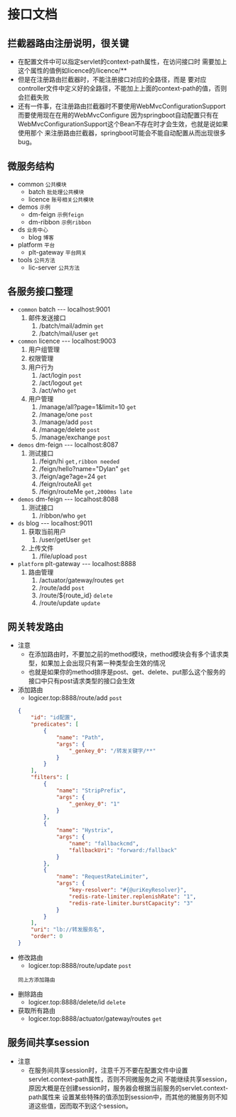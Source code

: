 # 接口文档
## 拦截器路由注册说明，很关键
* 在配置文件中可以指定servlet的context-path属性，在访问接口时
需要加上这个属性的值例如licence的/licence/**
* 但是在注册路由拦截器时，不能注册接口对应的全路径，而是
要对应controller文件中定义好的全路径，不能加上上面的context-path的值，否则会拦截失败
* 还有一件事，在注册路由拦截器时不要使用WebMvcConfigurationSupport而要使用现在在用的WebMvcConfigure
因为springboot自动配置只有在WebMvcConfigurationSupport这个Bean不存在时才会生效，也就是说如果使用那个
来注册路由拦截器，springboot可能会不能自动配置从而出现很多bug。
## 微服务结构
* common     `公共模块`
    * batch     `批处理公共模块`
    * licence   `账号相关公共模块`
* demos      `示例`
    * dm-feign      `示例feign`
    * dm-ribbon     `示例ribbon`
* ds     `业务中心`
    * blog  `博客`
* platform   `平台`
    * plt-gateway   `平台网关`
* tools  `公共方法`
    * lic-server    `公共方法`
## 各服务接口整理
* `common` batch    --- localhost:9001
    1. 邮件发送接口
        1. /batch/mail/admin   `get`
        2. /batch/mail/user    `get`
* `common` licence  --- localhost:9003
    1. 用户组管理
    2. 权限管理
    3. 用户行为
        1. /act/login   `post`
        2. /act/logout  `get`
        3. /act/who     `get`
    4. 用户管理
        1. /manage/all?page=1&limit=10  `get`
        2. /manage/one      `post`
        3. /manage/add      `post`
        4. /manage/delete   `post`
        5. /manage/exchange   `post`
* `demos` dm-feign  --- localhost:8087
    1. 测试接口
        1. /feign/hi    `get,ribbon needed`
        2. /feign/hello?name="Dylan" `get`
        3. /feign/age?age=24    `get`
        4. /feign/routeAll      `get`
        5. /feign/routeMe       `get,2000ms late`
* `demos` dm-feign --- localhost:8088
    1. 测试接口
        1. /ribbon/who  `get`
* `ds` blog --- localhost:9011
    1. 获取当前用户
        1. /user/getUser    `get`
    2. 上传文件
        1. /file/upload `post`
* `platform` plt-gateway    --- localhost:8888
    1. 路由管理
        1. /actuator/gateway/routes `get`
        2. /route/add   `post`
        3. /route/${route_id}   `delete`
        4. /route/update    `update`
## 网关转发路由
* 注意
    * 在添加路由时，不要加之前的method模块，method模块会有多个请求类型，如果加上会出现只有第一种类型会生效的情况
    * 也就是如果你的method排序是post、get、delete、put那么这个服务的接口中只有post请求类型的接口会生效
* 添加路由
    * logicer.top:8888/route/add    `post`
    ```json
    {
        "id": "id配置",
        "predicates": [
            {
                "name": "Path",
                "args": {
                    "_genkey_0": "/转发关键字/**"
                }
            }
        ],
        "filters": [
            {
                "name": "StripPrefix",
                "args": {
                    "_genkey_0": "1"
                }
            },
            {
                "name": "Hystrix",
                "args": {
                    "name": "fallbackcmd",
                    "fallbackUri": "forward:/fallback"
                }
            },
            {
                "name": "RequestRateLimiter",
                "args": {
                    "key-resolver": "#{@uriKeyResolver}",
                    "redis-rate-limiter.replenishRate": "1",
                    "redis-rate-limiter.burstCapacity": "3"
                }
            }
        ],
        "uri": "lb://转发服务名",
        "order": 0
    }
    ```
* 修改路由
    * logicer.top:8888/route/update     `post`
    ```text
    同上方添加路由
    ```
* 删除路由
    * logicer.top:8888/delete/id       `delete`
* 获取所有路由
    * logicer.top:8888/actuator/gateway/routes  `get`
## 服务间共享session
* 注意
    * 在服务间共享session时，注意千万不要在配置文件中设置servlet.context-path属性，否则不同微服务之间
    不能继续共享session，原因大概是在创建session时，服务器会根据当前服务的servlet.context-path属性来
    设置某些特殊的值添加到session中，而其他的微服务则不知道这些值，因而取不到这个session。
    
